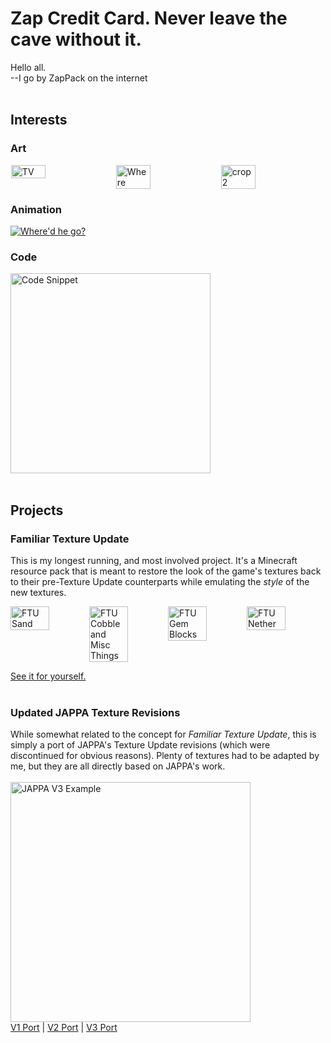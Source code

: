# Zap Credit Card. Never leave the cave without it.

Hello all.<br>
--I go by ZapPack on the internet<br><br>

## Interests
### Art

<div style="display: flex; justify-content: space-around;">
  <img src="https://github.com/user-attachments/assets/196bec71-dc75-4f1b-8c30-5202dd04baa4" alt="TV" style="width: 33%">
  <img src="https://github.com/user-attachments/assets/132c3a74-1c1a-46f2-8c1c-327ace893324" alt="Where" style="width: 33%">
  <img src="https://github.com/user-attachments/assets/4cd99bf5-c153-4f64-a851-dce78989ab28" alt="crop2" style="width: 33%">
</div>

### Animation
[![Where'd he go?](https://img.youtube.com/vi/2fkQxRnElQI/0.jpg)](https://www.youtube.com/watch?v=2fkQxRnElQI)

### Code
<img src="https://github.com/user-attachments/assets/50a9c876-5851-4001-bd50-ec4c9edb222e" alt="Code Snippet" height="320">
<br><br>

## Projects
### Familiar Texture Update
This is my longest running, and most involved project. It's a Minecraft resource pack that is meant to restore the look of the game's textures back to their pre-Texture Update counterparts while emulating the _style_ of the new textures.<br>

<div style="display: flex; justify-content: space-around;">
  <img src="https://github.com/user-attachments/assets/a3473ec0-7f5f-4c31-b805-c3872bf123b9" alt="FTU Sand" style="width: 49%">
  <img src="https://github.com/user-attachments/assets/d256f789-a961-400d-a864-0bb91fe99ddc" alt="FTU Cobble and Misc Things" style="width: 49%">
  <img src="https://github.com/user-attachments/assets/70f7e525-d853-44da-9f68-1d1149a49a16" alt="FTU Gem Blocks" style="width: 49%">
  <img src="https://github.com/user-attachments/assets/92e8771f-11f5-4e9b-b93f-dcffb2f630da" alt="FTU Nether" style="width: 49%">
</div>

[See it for yourself.](https://github.com/ZapPack/Familiar-Texture-Update/)
<br><br>

### Updated JAPPA Texture Revisions
While somewhat related to the concept for _Familiar Texture Update_, this is simply a port of JAPPA's Texture Update revisions (which were discontinued for obvious reasons). Plenty of textures had to be adapted by me, but they are all directly based on JAPPA's work.<br><br>
<img src="https://github.com/user-attachments/assets/ae01aaf4-2926-403e-9ae3-889600c27162" alt="JAPPA V3 Example" width="384">
<br>
[V1 Port](https://github.com/ZapPack/JAPPA-s-Default-Betapack-V1) | [V2 Port](https://github.com/ZapPack/JAPPA-s-Default-Betapack-V2) | [V3 Port](https://github.com/ZapPack/JAPPA-s-Default-Betapack-V3)
